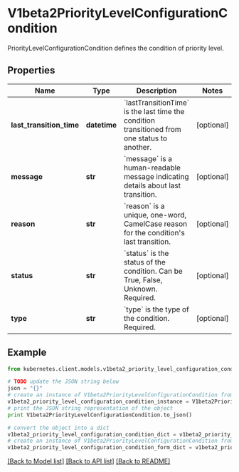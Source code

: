 # V1beta2PriorityLevelConfigurationCondition

PriorityLevelConfigurationCondition defines the condition of priority level.

## Properties
Name | Type | Description | Notes
------------ | ------------- | ------------- | -------------
**last_transition_time** | **datetime** | &#x60;lastTransitionTime&#x60; is the last time the condition transitioned from one status to another. | [optional] 
**message** | **str** | &#x60;message&#x60; is a human-readable message indicating details about last transition. | [optional] 
**reason** | **str** | &#x60;reason&#x60; is a unique, one-word, CamelCase reason for the condition&#39;s last transition. | [optional] 
**status** | **str** | &#x60;status&#x60; is the status of the condition. Can be True, False, Unknown. Required. | [optional] 
**type** | **str** | &#x60;type&#x60; is the type of the condition. Required. | [optional] 

## Example

```python
from kubernetes.client.models.v1beta2_priority_level_configuration_condition import V1beta2PriorityLevelConfigurationCondition

# TODO update the JSON string below
json = "{}"
# create an instance of V1beta2PriorityLevelConfigurationCondition from a JSON string
v1beta2_priority_level_configuration_condition_instance = V1beta2PriorityLevelConfigurationCondition.from_json(json)
# print the JSON string representation of the object
print V1beta2PriorityLevelConfigurationCondition.to_json()

# convert the object into a dict
v1beta2_priority_level_configuration_condition_dict = v1beta2_priority_level_configuration_condition_instance.to_dict()
# create an instance of V1beta2PriorityLevelConfigurationCondition from a dict
v1beta2_priority_level_configuration_condition_form_dict = v1beta2_priority_level_configuration_condition.from_dict(v1beta2_priority_level_configuration_condition_dict)
```
[[Back to Model list]](../README.md#documentation-for-models) [[Back to API list]](../README.md#documentation-for-api-endpoints) [[Back to README]](../README.md)


